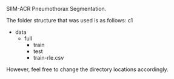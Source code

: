 SIIM-ACR Pneumothorax Segmentation.

The folder structure that was used is as follows:
c1
  - data
      - full
          - train
          - test
          - train-rle.csv

However, feel free to change the directory locations accordingly.

